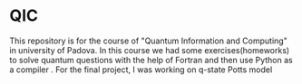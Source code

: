 # QIC
This repository is for the course of "Quantum Information and Computing" in university of Padova. In this course we had some exercises(homeworks) to solve quantum questions with the help of Fortran and then use Python as a compiler .
For the final project, I was working on q-state Potts model 
